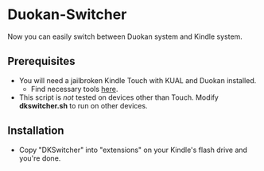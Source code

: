 Duokan-Switcher
===============

Now you can easily switch between Duokan system and Kindle system.

Prerequisites
-------------
+ You will need a jailbroken Kindle Touch with KUAL and Duokan installed.
   + Find necessary tools [here](https://www.mobileread.com/forums/showthread.php?t=225030).
+ This script is *not* tested on devices other than Touch. Modify **dkswitcher.sh** to run on other devices.

Installation
------------
+ Copy "DKSwitcher" into "extensions" on your Kindle's flash drive and you're done.
